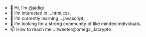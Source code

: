 - 👋 Hi, I’m @jadigi
- 👀 I’m interested in ...html,css,
- 🌱 I’m currently learning ...javascript,
- 💞️ I’m looking for a strong community of like minded  individuals.
- 📫 How to reach me ...tweeter@omega_Jacrypto
<!---
jadigi/jadigi is a ✨ special ✨ repository because its `README.md` (this file) appears on your GitHub profile.
You can click the Preview link to take a look at your changes.
--->
